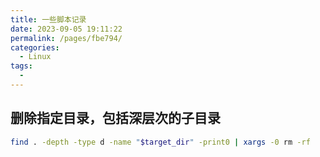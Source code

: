 ```yaml
---
title: 一些脚本记录
date: 2023-09-05 19:11:22
permalink: /pages/fbe794/
categories:
  - Linux
tags:
  - 
---
```


## 删除指定目录，包括深层次的子目录

```bash
find . -depth -type d -name "$target_dir" -print0 | xargs -0 rm -rf
```
